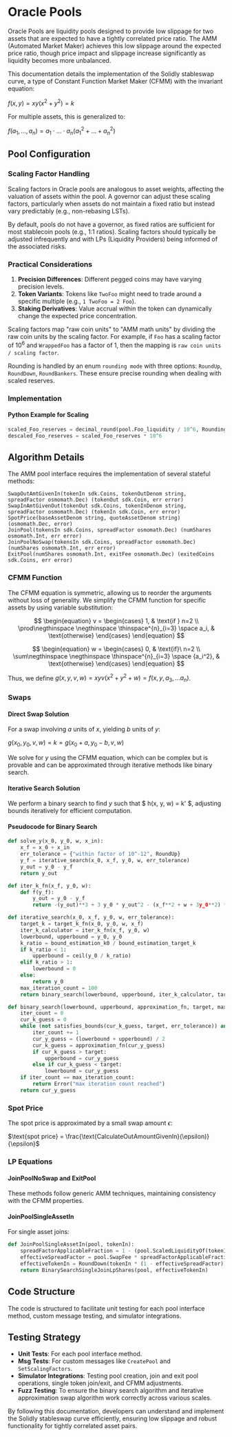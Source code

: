 <!--
order: 3
-->

# Oracle Pools

Oracle Pools are liquidity pools designed to provide low slippage for two assets that are expected to have a tightly correlated price ratio. The AMM (Automated Market Maker) achieves this low slippage around the expected price ratio, though price impact and slippage increase significantly as liquidity becomes more unbalanced.

This documentation details the implementation of the Solidly stableswap curve, a type of Constant Function Market Maker (CFMM) with the invariant equation:

$f(x, y) = xy(x^2 + y^2) = k$

For multiple assets, this is generalized to:

$f(a_1, ..., a_n) = a_1 \cdot ... \cdot a_n (a_1^2 + ... + a_n^2)$

## Pool Configuration

### Scaling Factor Handling

Scaling factors in Oracle pools are analogous to asset weights, affecting the valuation of assets within the pool. A governor can adjust these scaling factors, particularly when assets do not maintain a fixed ratio but instead vary predictably (e.g., non-rebasing LSTs).

By default, pools do not have a governor, as fixed ratios are sufficient for most stablecoin pools (e.g., 1:1 ratios). Scaling factors should typically be adjusted infrequently and with LPs (Liquidity Providers) being informed of the associated risks.

### Practical Considerations

1. **Precision Differences**: Different pegged coins may have varying precision levels.
2. **Token Variants**: Tokens like `TwoFoo` might need to trade around a specific multiple (e.g., `1 TwoFoo = 2 Foo`).
3. **Staking Derivatives**: Value accrual within the token can dynamically change the expected price concentration.

Scaling factors map "raw coin units" to "AMM math units" by dividing the raw coin units by the scaling factor. For example, if `Foo` has a scaling factor of $10^6$ and `WrappedFoo` has a factor of 1, then the mapping is `raw coin units / scaling factor`.

Rounding is handled by an enum `rounding mode` with three options: `RoundUp`, `RoundDown`, `RoundBankers`. These ensure precise rounding when dealing with scaled reserves.

### Implementation

#### Python Example for Scaling

```python
scaled_Foo_reserves = decimal_round(pool.Foo_liquidity / 10^6, RoundingMode)
descaled_Foo_reserves = scaled_Foo_reserves * 10^6
```

## Algorithm Details

The AMM pool interface requires the implementation of several stateful methods:

```golang
SwapOutAmtGivenIn(tokenIn sdk.Coins, tokenOutDenom string, spreadFactor osmomath.Dec) (tokenOut sdk.Coin, err error)
SwapInAmtGivenOut(tokenOut sdk.Coins, tokenInDenom string, spreadFactor osmomath.Dec) (tokenIn sdk.Coin, err error)
SpotPrice(baseAssetDenom string, quoteAssetDenom string) (osmomath.Dec, error)
JoinPool(tokensIn sdk.Coins, spreadFactor osmomath.Dec) (numShares osmomath.Int, err error)
JoinPoolNoSwap(tokensIn sdk.Coins, spreadFactor osmomath.Dec) (numShares osmomath.Int, err error)
ExitPool(numShares osmomath.Int, exitFee osmomath.Dec) (exitedCoins sdk.Coins, err error)
```

### CFMM Function

The CFMM equation is symmetric, allowing us to reorder the arguments without loss of generality. We simplify the CFMM function for specific assets by using variable substitution:

$$
\begin{equation}
    v =
    \begin{cases}
      1, & \text{if } n=2 \\
      \prod\negthinspace \negthinspace \thinspace^{n}_{i=3} \space a_i, & \text{otherwise}
    \end{cases}
  \end{equation}
$$

$$
\begin{equation}
    w =
    \begin{cases}
      0, & \text{if}\ n=2 \\
      \sum\negthinspace \negthinspace \thinspace^{n}_{i=3} \space {a_i^2}, & \text{otherwise}
    \end{cases}
  \end{equation}
$$

Thus, we define $g(x,y,v,w) = xyv(x^2 + y^2 + w) = f(x,y, a_3, ... a_n)$.

### Swaps

#### Direct Swap Solution

For a swap involving $a$ units of $x$, yielding $b$ units of $y$:

$g(x_0, y_0, v, w) = k = g(x_0 + a, y_0 - b, v, w)$

We solve for $y$ using the CFMM equation, which can be complex but is provable and can be approximated through iterative methods like binary search.

#### Iterative Search Solution

We perform a binary search to find $y$ such that $ h(x, y, w) = k' $, adjusting bounds iteratively for efficient computation.

#### Pseudocode for Binary Search

```python
def solve_y(x_0, y_0, w, x_in):
    x_f = x_0 + x_in
    err_tolerance = {"within factor of 10^-12", RoundUp}
    y_f = iterative_search(x_0, x_f, y_0, w, err_tolerance)
    y_out = y_0 - y_f
    return y_out

def iter_k_fn(x_f, y_0, w):
    def f(y_f):
        y_out = y_0 - y_f
        return -(y_out)**3 + 3 y_0 * y_out^2 - (x_f**2 + w + 3y_0**2) * y_out

def iterative_search(x_0, x_f, y_0, w, err_tolerance):
    target_k = target_k_fn(x_0, y_0, w, x_f)
    iter_k_calculator = iter_k_fn(x_f, y_0, w)
    lowerbound, upperbound = y_0, y_0
    k_ratio = bound_estimation_k0 / bound_estimation_target_k
    if k_ratio < 1:
        upperbound = ceil(y_0 / k_ratio)
    elif k_ratio > 1:
        lowerbound = 0
    else:
        return y_0
    max_iteration_count = 100
    return binary_search(lowerbound, upperbound, iter_k_calculator, target_k, err_tolerance)

def binary_search(lowerbound, upperbound, approximation_fn, target, max_iteration_count, err_tolerance):
    iter_count = 0
    cur_k_guess = 0
    while (not satisfies_bounds(cur_k_guess, target, err_tolerance)) and iter_count < max_iteration_count:
        iter_count += 1
        cur_y_guess = (lowerbound + upperbound) / 2
        cur_k_guess = approximation_fn(cur_y_guess)
        if cur_k_guess > target:
            upperbound = cur_y_guess
        else if cur_k_guess < target:
            lowerbound = cur_y_guess
    if iter_count == max_iteration_count:
        return Error("max iteration count reached")
    return cur_y_guess
```

### Spot Price

The spot price is approximated by a small swap amount $\epsilon$:

$\text{spot price} = \frac{\text{CalculateOutAmountGivenIn}(\epsilon)}{\epsilon}$

### LP Equations

#### JoinPoolNoSwap and ExitPool

These methods follow generic AMM techniques, maintaining consistency with the CFMM properties.

#### JoinPoolSingleAssetIn

For single asset joins:

```python
def JoinPoolSingleAssetIn(pool, tokenIn):
    spreadFactorApplicableFraction = 1 - (pool.ScaledLiquidityOf(tokenIn.Denom) / pool.SumOfAllScaledLiquidity())
    effectiveSpreadFactor = pool.SwapFee * spreadFactorApplicableFraction
    effectiveTokenIn = RoundDown(tokenIn * (1 - effectiveSpreadFactor))
    return BinarySearchSingleJoinLpShares(pool, effectiveTokenIn)
```

## Code Structure

The code is structured to facilitate unit testing for each pool interface method, custom message testing, and simulator integrations.

## Testing Strategy

- **Unit Tests**: For each pool interface method.
- **Msg Tests**: For custom messages like `CreatePool` and `SetScalingFactors`.
- **Simulator Integrations**: Testing pool creation, join and exit pool operations, single token join/exit, and CFMM adjustments.
- **Fuzz Testing**: To ensure the binary search algorithm and iterative approximation swap algorithm work correctly across various scales.

By following this documentation, developers can understand and implement the Solidly stableswap curve efficiently, ensuring low slippage and robust functionality for tightly correlated asset pairs.
